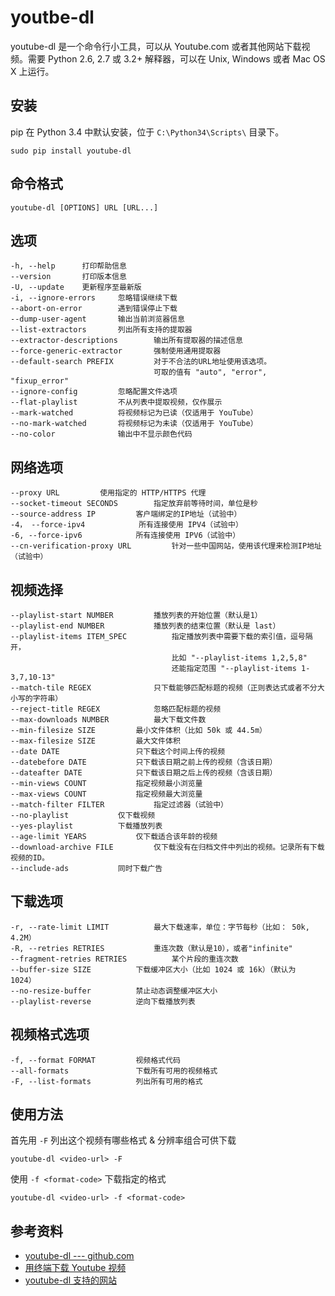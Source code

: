 # youtbe-dl

youtube-dl 是一个命令行小工具，可以从 Youtube.com 或者其他网站下载视频。需要 Python 2.6, 2.7 或 3.2+ 解释器，可以在 Unix, Windows 或者 Mac OS X 上运行。

## 安装

pip 在 Python 3.4 中默认安装，位于 `C:\Python34\Scripts\` 目录下。

```
sudo pip install youtube-dl
```

## 命令格式

```
youtube-dl [OPTIONS] URL [URL...]
```

## 选项

```
-h, --help		打印帮助信息
--version 		打印版本信息
-U, --update	更新程序至最新版
-i, --ignore-errors		忽略错误继续下载
--abort-on-error		遇到错误停止下载
--dump-user-agent		输出当前浏览器信息
--list-extractors		列出所有支持的提取器
--extractor-descriptions		输出所有提取器的描述信息
--force-generic-extractor		强制使用通用提取器
--default-search PREFIX			对于不合法的URL地址使用该选项。
								可取的值有 "auto", "error", "fixup_error"
--ignore-config			忽略配置文件选项
--flat-playlist			不从列表中提取视频，仅作展示
--mark-watched			将视频标记为已读（仅适用于 YouTube）
--no-mark-watched		将视频标记为未读（仅适用于 YouTube）
--no-color				输出中不显示颜色代码
```

## 网络选项

```
--proxy URL			使用指定的 HTTP/HTTPS 代理
--socket-timeout SECONDS		指定放弃前等待时间，单位是秒
--source-address IP			客户端绑定的IP地址（试验中）
-4， --force-ipv4			所有连接使用 IPV4（试验中）
-6, --force-ipv6			所有连接使用 IPV6（试验中）
--cn-verification-proxy URL			针对一些中国网站，使用该代理来检测IP地址（试验中）
```

## 视频选择

```
--playlist-start NUMBER			播放列表的开始位置（默认是1）
--playlist-end NUMBER			播放列表的结束位置（默认是 last）
--playlist-items ITEM_SPEC			指定播放列表中需要下载的索引值，逗号隔开，
									比如 "--playlist-items 1,2,5,8"
									还能指定范围 "--playlist-items 1-3,7,10-13"
--match-tile REGEX				只下载能够匹配标题的视频（正则表达式或者不分大小写的字符串）
--reject-title REGEX			忽略匹配标题的视频
--max-downloads NUMBER			最大下载文件数
--min-filesize SIZE			最小文件体积（比如 50k 或 44.5m）
--max-filesize SIZE			最大文件体积
--date DATE					只下载这个时间上传的视频
--datebefore DATE			只下载该日期之前上传的视频（含该日期）
--dateafter DATE			只下载该日期之后上传的视频（含该日期）
--min-views COUNT			指定视频最小浏览量
--max-views COUNT			指定视频最大浏览量
--match-filter FILTER			指定过滤器（试验中）
--no-playlist			仅下载视频
--yes-playlist			下载播放列表
--age-limit YEARS			仅下载适合该年龄的视频
--download-archive FILE			仅下载没有在归档文件中列出的视频。记录所有下载视频的ID。
--include-ads			同时下载广告
```

## 下载选项

```
-r, --rate-limit LIMIT			最大下载速率，单位：字节每秒（比如： 50k, 4.2M）
-R, --retries RETRIES			重连次数（默认是10），或者"infinite"
--fragment-retries RETRIES			某个片段的重连次数
--buffer-size SIZE			下载缓冲区大小（比如 1024 或 16k）（默认为 1024）
--no-resize-buffer			禁止动态调整缓冲区大小
--playlist-reverse			逆向下载播放列表
```

## 视频格式选项

```
-f, --format FORMAT			视频格式代码
--all-formats				下载所有可用的视频格式
-F, --list-formats			列出所有可用的格式
```

## 使用方法

首先用 `-F` 列出这个视频有哪些格式 & 分辨率组合可供下载

```
youtube-dl <video-url> -F
```

使用 `-f <format-code>` 下载指定的格式

```
youtube-dl <video-url> -f <format-code>
```

## 参考资料
* [youtube-dl --- github.com](https://github.com/rg3/youtube-dl/)
* [用终端下载 Youtube 视频](http://ohmystack.com/articles/download-youtube-in-terminal/)
* [youtube-dl 支持的网站](http://rg3.github.io/youtube-dl/supportedsites.html)